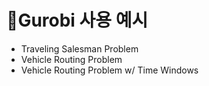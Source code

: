 # Gurobi 사용 예시

* Traveling Salesman Problem
* Vehicle Routing Problem
* Vehicle Routing Problem w/ Time Windows
